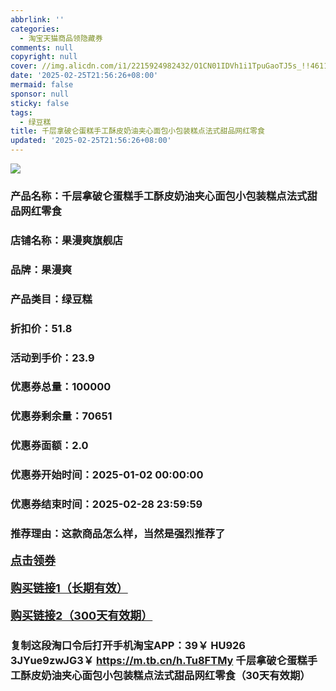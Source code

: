 ```yaml
---
abbrlink: ''
categories:
  - 淘宝天猫商品领隐藏券
comments: null
copyright: null
cover: //img.alicdn.com/i1/2215924982432/O1CN01IDVh1i1TpuGaoTJ5s_!!4611686018427380384-2-item_pic.png
date: '2025-02-25T21:56:26+08:00'
mermaid: false
sponsor: null
sticky: false
tags:
  - 绿豆糕
title: 千层拿破仑蛋糕手工酥皮奶油夹心面包小包装糕点法式甜品网红零食
updated: '2025-02-25T21:56:26+08:00'
--- 
```


![](//img.alicdn.com/i1/2215924982432/O1CN01IDVh1i1TpuGaoTJ5s_!!4611686018427380384-2-item_pic.png)

### 产品名称：千层拿破仑蛋糕手工酥皮奶油夹心面包小包装糕点法式甜品网红零食
### 店铺名称：果漫爽旗舰店
### 品牌：果漫爽
### 产品类目：绿豆糕
### 折扣价：51.8
### 活动到手价：23.9
### 优惠券总量：100000
### 优惠券剩余量：70651
### 优惠券面额：2.0
### 优惠券开始时间：2025-01-02 00:00:00	
### 优惠券结束时间：2025-02-28 23:59:59	
### 推荐理由：这款商品怎么样，当然是强烈推荐了

<p style="font-size: 18px; font-weight: bold;">
  <a href="https://uland.taobao.com/coupon/edetail?e=NEvPdY25qCylhHvvyUNXZfh8CuWt5YH551NtNRhtOmSMiXTy50FBK9kxhN1xcHQ5BAZRdd3tSv3gYk8HSpyIPV8Cr9vtS3wT9WyfpFNEvoDabAJjl9LutbeJpu0lau43I2dusPv1Pt9Oh%2B%2Bxt9TfPAJzDB%2BIhgaClDuUjYwYlX%2BYwek19h0d0EOVikrQ3cnkywCYaNU4JtuMta0aPfCMiM8Rx0Y120swtxl6Um37OPJk7rj%2FBZHZHo%2FCLpNpfn2XhcqmouzarilahQtteWPNV4pMu6KsCQhkswDhlpaMEawCGruttYDvNg%3D%3D&traceId=0b515d4517407227641888116d126c&union_lens=lensId%3AOPT%401740722768%400b5ff1d3_0e2c_1954b29892b_c297%4001%40eyJmbG9vcklkIjo3MzM1NH0ie" target="_blank">点击领券</a>
</p>
<p style="font-size: 18px; font-weight: bold;">
  <a href="https://s.click.taobao.com/t?e=m%3D2%26s%3DbY4Oat%2FQ7lhw4vFB6t2Z2ueEDrYVVa64K7Vc7tFgwiHjf2vlNIV67uW8xal2bDKcwSB8%2FImevID3ID%2FV1RqsF4wnCJeELi4I%2FIEn%2BS1IjHAB0ghlTd7WlZVm%2FOAUUFw71qrpxiwMoCNxc1AtbZGVSwrPgaPjExLzUTRfffhzE4yVEgdmaAsMkvt6YEWakrajxTYE5ytzi5sBck9wHwgAjqCuSO10Fo1sovabYebH6xZlz%2F%2B4FsJ5oXB6Jd9pUfrR1KilmKsn0ww725n4ozgbYwJL8UoOTWjJxg5p7bh%2BFbQ%3D" target="_blank">购买链接1（长期有效）</a>
</p>
<p style="font-size: 18px; font-weight: bold;">
  <a href="https://s.click.taobao.com/JO3IRYs" target="_blank">购买链接2（300天有效期）</a>
</p>

### 复制这段淘口令后打开手机淘宝APP：39￥ HU926 3JYue9zwJG3￥ https://m.tb.cn/h.Tu8FTMy  千层拿破仑蛋糕手工酥皮奶油夹心面包小包装糕点法式甜品网红零食（30天有效期）
